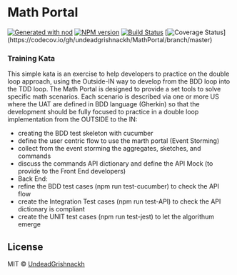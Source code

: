 # Math Portal

[![Generated with nod](https://img.shields.io/badge/generator-nod-2196F3.svg?style=flat-square)](https://github.com/diegohaz/nod)
[![NPM version](https://img.shields.io/npm/v/boilerplate-nodejs.svg?style=flat-square)](https://npmjs.org/package/boilerplate-nodejs)
[![Build Status](https://travis-ci.org/undeadgrishnackh/MathPortal.svg?branch=master)](https://travis-ci.org/undeadgrishnackh/MathPortal) [![Coverage Status](https://codecov.io/gh/undeadgrishnackh/MathPortal/branch/master/graphs/badge.svg?)](https://codecov.io/gh/undeadgrishnackh/MathPortal/branch/master)

### Training Kata

This simple kata is an exercise to help developers to practice on the double loop approach, using the Outside-IN way to develop from the BDD loop into the TDD loop.
The Math Portal is designed to provide a set tools to solve specific math scenarios. Each scenario is described via one or more US where the UAT are defined in BDD language (Gherkin) so that the development should be fully focused to practice in a double loop implementation from the OUTSIDE to the IN:
- creating the BDD test skeleton with cucumber
- define the user centric flow to use the marth portal (Event Storming)
- collect from the event storming the aggregates, sketches, and commands
- discuss the commands API dictionary and define the API Mock (to provide to the Front End developers)
- Back End:
- refine the BDD test cases (npm run test-cucumber) to check the API flow
- create the Integration Test cases (npm run test-API) to check the API dictionary is compliant
- create the UNIT test cases (npm run test-jest) to let the algorithum emerge


## License

MIT © [UndeadGrishnackh](https://github.com/)
